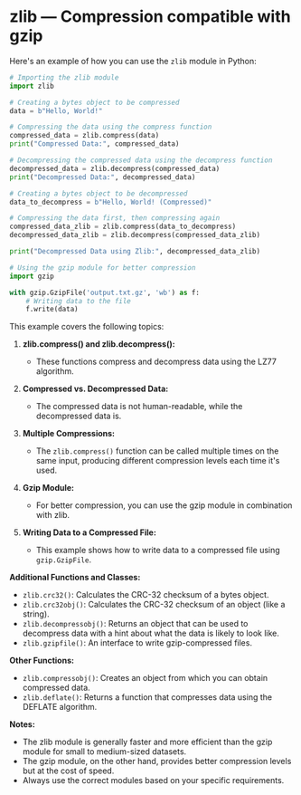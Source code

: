 # zlib — Compression compatible with gzip

Here's an example of how you can use the `zlib` module in Python:
```python
# Importing the zlib module
import zlib

# Creating a bytes object to be compressed
data = b"Hello, World!"

# Compressing the data using the compress function
compressed_data = zlib.compress(data)
print("Compressed Data:", compressed_data)

# Decompressing the compressed data using the decompress function
decompressed_data = zlib.decompress(compressed_data)
print("Decompressed Data:", decompressed_data)

# Creating a bytes object to be decompressed
data_to_decompress = b"Hello, World! (Compressed)"

# Compressing the data first, then compressing again
compressed_data_zlib = zlib.compress(data_to_decompress)
decompressed_data_zlib = zlib.decompress(compressed_data_zlib)

print("Decompressed Data using Zlib:", decompressed_data_zlib)

# Using the gzip module for better compression
import gzip

with gzip.GzipFile('output.txt.gz', 'wb') as f:
    # Writing data to the file
    f.write(data)
```
This example covers the following topics:

1.  **zlib.compress() and zlib.decompress():**

    *   These functions compress and decompress data using the LZ77 algorithm.

2.  **Compressed vs. Decompressed Data:**

    *   The compressed data is not human-readable, while the decompressed data is.

3.  **Multiple Compressions:**

    *   The `zlib.compress()` function can be called multiple times on the same input, producing different compression levels each time it's used.

4.  **Gzip Module:**

    *   For better compression, you can use the gzip module in combination with zlib.

5.  **Writing Data to a Compressed File:**

    *   This example shows how to write data to a compressed file using `gzip.GzipFile`.

**Additional Functions and Classes:**

*   `zlib.crc32()`: Calculates the CRC-32 checksum of a bytes object.
*   `zlib.crc32obj()`: Calculates the CRC-32 checksum of an object (like a string).
*   `zlib.decompressobj()`: Returns an object that can be used to decompress data with a hint about what the data is likely to look like.
*   `zlib.gzipfile()`: An interface to write gzip-compressed files.

**Other Functions:**

*   `zlib.compressobj()`: Creates an object from which you can obtain compressed data.
*   `zlib.deflate()`: Returns a function that compresses data using the DEFLATE algorithm.

**Notes:**

*   The zlib module is generally faster and more efficient than the gzip module for small to medium-sized datasets.
*   The gzip module, on the other hand, provides better compression levels but at the cost of speed.
*   Always use the correct modules based on your specific requirements.
